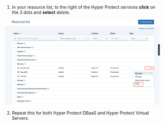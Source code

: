 1. In your resource list, to the right of the Hyper Protect services **click** on the 3 dots and **select** *delete*.

![Delete the services](delete.png)



2. Repeat this for both Hyper Protect DBaaS and Hyper Protect Virtual Servers.